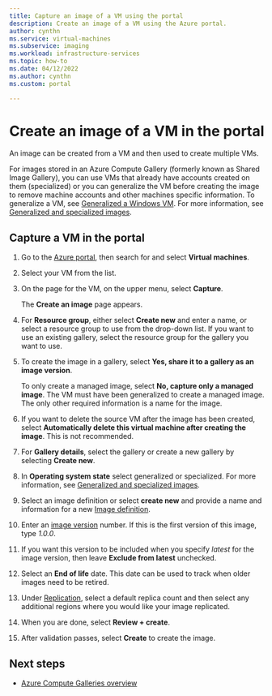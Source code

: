 ```yaml
---
title: Capture an image of a VM using the portal
description: Create an image of a VM using the Azure portal. 
author: cynthn
ms.service: virtual-machines
ms.subservice: imaging
ms.workload: infrastructure-services
ms.topic: how-to
ms.date: 04/12/2022
ms.author: cynthn
ms.custom: portal

---
```

# Create an image of a VM in the portal

An image can be created from a VM and then used to create multiple VMs.

For images stored in an Azure Compute Gallery (formerly known as Shared Image Gallery), you can use VMs that already have accounts created on them (specialized) or you can generalize the VM before creating the image to remove machine accounts and other machines specific information. To generalize a VM, see [Generalized a Windows VM](generalize.md). For more information, see [Generalized and specialized images](shared-image-galleries.md#generalized-and-specialized-images).


## Capture a VM in the portal 

1. Go to the [Azure portal](https://portal.azure.com), then search for and select **Virtual machines**.

2. Select your VM from the list.

3. On the page for the VM, on the upper menu, select **Capture**.

   The **Create an image** page appears.

5. For **Resource group**, either select **Create new** and enter a name, or select a resource group to use from the drop-down list. If you want to use an existing gallery, select the resource group for the gallery you want to use.

1. To create the image in a gallery, select **Yes, share it to a gallery as an image version**.
    
   To only create a managed image, select **No, capture only a managed image**. The VM must have been generalized to create a managed image. The only other required information is a name for the image.

6. If you want to delete the source VM after the image has been created, select **Automatically delete this virtual machine after creating the image**. This is not recommended.

1. For **Gallery details**, select the gallery or create a new gallery by selecting **Create new**.

1. In **Operating system state** select generalized or specialized. For more information, see [Generalized and specialized images](shared-image-galleries.md#generalized-and-specialized-images).
 
1. Select an image definition or select **create new** and provide a name and information for a new [Image definition](shared-image-galleries.md#image-definitions).

1. Enter an [image version](shared-image-galleries.md#image-versions) number. If this is the first version of this image, type *1.0.0*.

1. If you want this version to be included when you specify *latest* for the image version, then leave **Exclude from latest** unchecked.

1. Select an **End of life** date. This date can be used to track when older images need to be retired.

1. Under [Replication](azure-compute-gallery.md#replication), select a default replica count and then select any additional regions where you would like your image replicated.

8. When you are done, select **Review + create**.

1. After validation passes, select **Create** to create the image.



## Next steps

- [Azure Compute Galleries overview](shared-image-galleries.md)	

